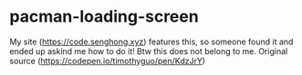 # pacman-loading-screen

My site (https://code.senghong.xyz) features this, so someone found it and ended up askind me how to do it!
Btw this does not belong to me. Original source (https://codepen.io/timothyguo/pen/KdzJrY)
